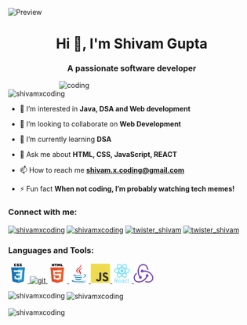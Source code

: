 ![Preview](images/screenshot.png)


<h1 align="center">Hi 👋, I'm Shivam Gupta</h1>
<h3 align="center">A passionate software developer </h3>

<a href="#"><img class="sele_item" align="right" alt="coding" width="0" src="https://"></a>

<img align="right" alt="coding" width="400" src="https://camo.githubusercontent.com/bc425a5c4e99161dca81a32820bad4d14290d90de6308f16eb8e1d904526f5ab/68747470733a2f2f6d656469612e6c6963646e2e636f6d2f646d732f696d6167652f44353631324151474f6d77664945356d6c57412f61727469636c652d636f7665725f696d6167652d736872696e6b5f3732305f313238302f302f313637343631373934373232383f653d3231343734383336343726763d6265746126743d4654555f697351365659665635445f7565464850577654385a716744654a47337972384d69386c70666b30">

<p align="left"> <img src="https://komarev.com/ghpvc/?username=shivamxcoding&label=Profile%20views&color=0e75b6&style=flat" alt="shivamxcoding" /> </p>

- 👀 I’m interested in **Java, DSA and Web development**
  
- 💞️ I’m looking to collaborate on **Web Development**
  
- 🌱 I’m currently learning **DSA**

- 💬 Ask me about **HTML, CSS, JavaScript, REACT**

- 📫 How to reach me **shivam.x.coding@gmail.com**

- ⚡ Fun fact **When not coding, I’m probably watching tech memes!**

<h3 align="left">Connect with me:</h3>
<p align="left">
<a href="https://twitter.com/shivamxcoding" target="blank"><img align="center" src="https://raw.githubusercontent.com/rahuldkjain/github-profile-readme-generator/master/src/images/icons/Social/twitter.svg" alt="shivamxcoding" height="30" width="40" /></a>
<a href="https://linkedin.com/in/shivamxcoding" target="blank"><img align="center" src="https://raw.githubusercontent.com/rahuldkjain/github-profile-readme-generator/master/src/images/icons/Social/linked-in-alt.svg" alt="shivamxcoding" height="30" width="40" /></a>
<a href="https://www.leetcode.com/twister_shivam" target="blank"><img align="center" src="https://raw.githubusercontent.com/rahuldkjain/github-profile-readme-generator/master/src/images/icons/Social/leet-code.svg" alt="twister_shivam" height="30" width="40" /></a>
<a href="https://discord.gg/twister_shivam" target="blank"><img align="center" src="https://raw.githubusercontent.com/rahuldkjain/github-profile-readme-generator/master/src/images/icons/Social/discord.svg" alt="twister_shivam" height="30" width="40" /></a>
</p>

<h3 align="left">Languages and Tools:</h3>
<p align="left"> <a href="https://www.w3schools.com/css/" target="_blank" rel="noreferrer"> <img src="https://raw.githubusercontent.com/devicons/devicon/master/icons/css3/css3-original-wordmark.svg" alt="css3" width="40" height="40"/> </a> <a href="https://git-scm.com/" target="_blank" rel="noreferrer"> <img src="https://www.vectorlogo.zone/logos/git-scm/git-scm-icon.svg" alt="git" width="40" height="40"/> </a> <a href="https://www.w3.org/html/" target="_blank" rel="noreferrer"> <img src="https://raw.githubusercontent.com/devicons/devicon/master/icons/html5/html5-original-wordmark.svg" alt="html5" width="40" height="40"/> </a> <a href="https://www.java.com" target="_blank" rel="noreferrer"> <img src="https://raw.githubusercontent.com/devicons/devicon/master/icons/java/java-original.svg" alt="java" width="40" height="40"/> </a> <a href="https://developer.mozilla.org/en-US/docs/Web/JavaScript" target="_blank" rel="noreferrer"> <img src="https://raw.githubusercontent.com/devicons/devicon/master/icons/javascript/javascript-original.svg" alt="javascript" width="40" height="40"/> </a> <a href="https://reactjs.org/" target="_blank" rel="noreferrer"> <img src="https://raw.githubusercontent.com/devicons/devicon/master/icons/react/react-original-wordmark.svg" alt="react" width="40" height="40"/> </a> <a href="https://redux.js.org" target="_blank" rel="noreferrer"> <img src="https://raw.githubusercontent.com/devicons/devicon/master/icons/redux/redux-original.svg" alt="redux" width="40" height="40"/> </a> </p>

<p><img align="left" src="https://github-readme-stats.vercel.app/api/top-langs?username=shivamxcoding&show_icons=true&locale=en&layout=compact" alt="shivamxcoding" /></p>

<p>&nbsp;<img align="center" src="https://github-readme-stats.vercel.app/api?username=shivamxcoding&show_icons=true&locale=en" alt="shivamxcoding" /></p>

<p><img align="center" src="https://github-readme-streak-stats.herokuapp.com/?user=shivamxcoding&" alt="shivamxcoding" /></p>
